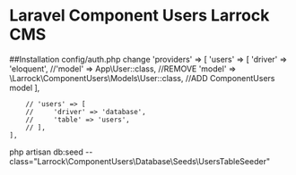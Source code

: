 # Laravel Component Users Larrock CMS

##Installation
config/auth.php
change 
'providers' => [
        'users' => [
            'driver' => 'eloquent',
            //'model' => App\User::class, //REMOVE
            'model' => \Larrock\ComponentUsers\Models\User::class, //ADD ComponentUsers model
        ],

        // 'users' => [
        //     'driver' => 'database',
        //     'table' => 'users',
        // ],
    ],


php artisan db:seed --class="Larrock\ComponentUsers\Database\Seeds\UsersTableSeeder"